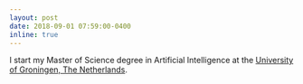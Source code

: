 ```yaml
---
layout: post
date: 2018-09-01 07:59:00-0400
inline: true
---
```


I start my Master of Science degree in Artificial Intelligence at the [University of Groningen, The Netherlands](https://www.rug.nl/).